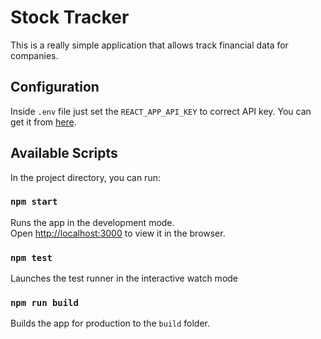 # Stock Tracker
This is a really simple application that allows track financial data for companies.

## Configuration

Inside `.env` file just set the `REACT_APP_API_KEY` to correct API key. You can get it from [here](https://www.alphavantage.co/support/#api-key).

## Available Scripts

In the project directory, you can run:

### `npm start`

Runs the app in the development mode.<br>
Open [http://localhost:3000](http://localhost:3000) to view it in the browser.

### `npm test`

Launches the test runner in the interactive watch mode

### `npm run build`

Builds the app for production to the `build` folder.